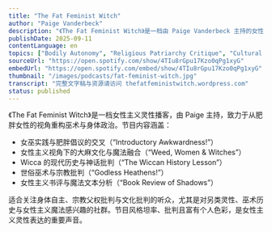 ```yaml
---
title: "The Fat Feminist Witch"
author: "Paige Vanderbeck"
description: "《The Fat Feminist Witch》是一档由 Paige Vanderbeck 主持的女性主义灵性播客，以肥胖倡议、女巫实践与文化批判为核心，探索身体政治与现代巫术的交汇。节目风格幽默、坦率且富有批判性，内容涵盖巫术历史、女权主义魔法、宗教批判与大麻文化。Spotify 评分为 4.9（186 条评论），在另类女性主义与灵性播客圈中具有鲜明特色。"
publishDate: 2025-09-11
contentLanguage: en
topics: ["Bodily Autonomy", "Religious Patriarchy Critique", "Cultural Critique"]
sourceUrl: "https://open.spotify.com/show/4TIu8rGpu17Kzo0qPg1xyG"
embedUrl: "https://open.spotify.com/embed/show/4TIu8rGpu17Kzo0qPg1xyG"
thumbnail: "/images/podcasts/fat-feminist-witch.jpg"
transcript: "完整文字稿与资源请访问 thefatfeministwitch.wordpress.com"
status: published
---
```


《The Fat Feminist Witch》是一档女性主义灵性播客，由 Paige 主持，致力于从肥胖女性的视角重构巫术与身体政治。节目内容涵盖：

- 女巫实践与肥胖倡议的交叉（“Introductory Awkwardness!”）
- 女性主义视角下的大麻文化与魔法融合（“Weed, Women & Witches”）
- Wicca 的现代历史与神话批判（“The Wiccan History Lesson”）
- 世俗巫术与宗教批判（“Godless Heathens!”）
- 女性主义书评与魔法文本分析（“Book Review of Shadows”）

适合关注身体自主、宗教父权批判与文化批判的听众，尤其是对另类灵性、巫术历史与女性主义魔法感兴趣的社群。节目风格坦率、批判且富有个人色彩，是女性主义灵性表达的重要声音。
